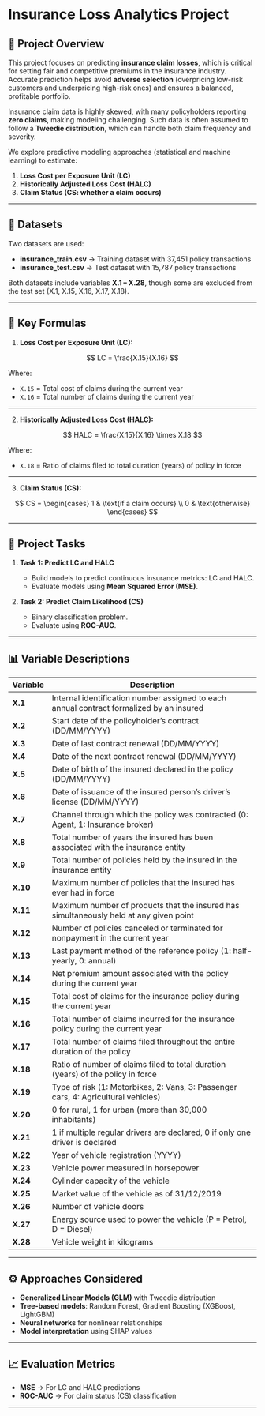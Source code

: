 # Insurance Loss Analytics Project

## 📌 Project Overview

This project focuses on predicting **insurance claim losses**, which is critical for setting fair and competitive premiums in the insurance industry. Accurate prediction helps avoid **adverse selection** (overpricing low-risk customers and underpricing high-risk ones) and ensures a balanced, profitable portfolio.

Insurance claim data is highly skewed, with many policyholders reporting **zero claims**, making modeling challenging. Such data is often assumed to follow a **Tweedie distribution**, which can handle both claim frequency and severity.

We explore predictive modeling approaches (statistical and machine learning) to estimate:

1. **Loss Cost per Exposure Unit (LC)**
2. **Historically Adjusted Loss Cost (HALC)**
3. **Claim Status (CS: whether a claim occurs)**

---

## 📂 Datasets

Two datasets are used:

* **insurance\_train.csv** → Training dataset with 37,451 policy transactions
* **insurance\_test.csv** → Test dataset with 15,787 policy transactions

Both datasets include variables **X.1 – X.28**, though some are excluded from the test set (X.1, X.15, X.16, X.17, X.18).

---

## 🧮 Key Formulas

1. **Loss Cost per Exposure Unit (LC):**

$$
LC = \frac{X.15}{X.16}
$$

Where:

* `X.15` = Total cost of claims during the current year
* `X.16` = Total number of claims during the current year

---

2. **Historically Adjusted Loss Cost (HALC):**

$$
HALC = \frac{X.15}{X.16} \times X.18
$$

Where:

* `X.18` = Ratio of claims filed to total duration (years) of policy in force

---

3. **Claim Status (CS):**

$$
CS =
\begin{cases} 
1 & \text{if a claim occurs} \\ 
0 & \text{otherwise} 
\end{cases}
$$

---

## 🎯 Project Tasks

1. **Task 1: Predict LC and HALC**

   * Build models to predict continuous insurance metrics: LC and HALC.
   * Evaluate models using **Mean Squared Error (MSE)**.

2. **Task 2: Predict Claim Likelihood (CS)**

   * Binary classification problem.
   * Evaluate using **ROC-AUC**.

---

## 📊 Variable Descriptions

| Variable | Description                                                                              |
| -------- | ---------------------------------------------------------------------------------------- |
| **X.1**  | Internal identification number assigned to each annual contract formalized by an insured |
| **X.2**  | Start date of the policyholder’s contract (DD/MM/YYYY)                                   |
| **X.3**  | Date of last contract renewal (DD/MM/YYYY)                                               |
| **X.4**  | Date of the next contract renewal (DD/MM/YYYY)                                           |
| **X.5**  | Date of birth of the insured declared in the policy (DD/MM/YYYY)                         |
| **X.6**  | Date of issuance of the insured person’s driver’s license (DD/MM/YYYY)                   |
| **X.7**  | Channel through which the policy was contracted (0: Agent, 1: Insurance broker)          |
| **X.8**  | Total number of years the insured has been associated with the insurance entity          |
| **X.9**  | Total number of policies held by the insured in the insurance entity                     |
| **X.10** | Maximum number of policies that the insured has ever had in force                        |
| **X.11** | Maximum number of products that the insured has simultaneously held at any given point   |
| **X.12** | Number of policies canceled or terminated for nonpayment in the current year             |
| **X.13** | Last payment method of the reference policy (1: half-yearly, 0: annual)                  |
| **X.14** | Net premium amount associated with the policy during the current year                    |
| **X.15** | Total cost of claims for the insurance policy during the current year                    |
| **X.16** | Total number of claims incurred for the insurance policy during the current year         |
| **X.17** | Total number of claims filed throughout the entire duration of the policy                |
| **X.18** | Ratio of number of claims filed to total duration (years) of the policy in force         |
| **X.19** | Type of risk (1: Motorbikes, 2: Vans, 3: Passenger cars, 4: Agricultural vehicles)       |
| **X.20** | 0 for rural, 1 for urban (more than 30,000 inhabitants)                                  |
| **X.21** | 1 if multiple regular drivers are declared, 0 if only one driver is declared             |
| **X.22** | Year of vehicle registration (YYYY)                                                      |
| **X.23** | Vehicle power measured in horsepower                                                     |
| **X.24** | Cylinder capacity of the vehicle                                                         |
| **X.25** | Market value of the vehicle as of 31/12/2019                                             |
| **X.26** | Number of vehicle doors                                                                  |
| **X.27** | Energy source used to power the vehicle (P = Petrol, D = Diesel)                         |
| **X.28** | Vehicle weight in kilograms                                                              |

---


## ⚙️ Approaches Considered

* **Generalized Linear Models (GLM)** with Tweedie distribution
* **Tree-based models**: Random Forest, Gradient Boosting (XGBoost, LightGBM)
* **Neural networks** for nonlinear relationships
* **Model interpretation** using SHAP values

---

## 📈 Evaluation Metrics

* **MSE** → For LC and HALC predictions
* **ROC-AUC** → For claim status (CS) classification

---




